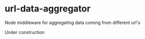 # url-data-aggregator
Node middleware for aggregating data coming from different url's

Under construction